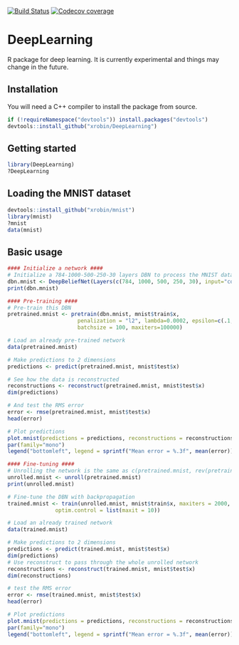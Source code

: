 [![Build Status](https://travis-ci.org/xrobin/DeepLearning.svg?branch=master)](https://travis-ci.org/xrobin/DeepLearning)
[![Codecov coverage](https://codecov.io/github/xrobin/DeepLearning/branch/master/graphs/badge.svg)](https://codecov.io/github/xrobin/DeepLearning)

DeepLearning
============

R package for deep learning. It is currently experimental and things may change in the future.

Installation
-------

You will need a C++ compiler to install the package from source. 

```R
if (!requireNamespace("devtools")) install.packages("devtools")
devtools::install_github("xrobin/DeepLearning")
```

Getting started
-------

```R
library(DeepLearning)
?DeepLearning
```

Loading the MNIST dataset
-------
```R
devtools::install_github("xrobin/mnist")
library(mnist)
?mnist
data(mnist)
```

Basic usage
-------
```R
#### Initialize a network ####
# Initialize a 784-1000-500-250-30 layers DBN to process the MNIST data set
dbn.mnist <- DeepBeliefNet(Layers(c(784, 1000, 500, 250, 30), input="continuous", output="gaussian"))
print(dbn.mnist)

#### Pre-training ####
# Pre-train this DBN
pretrained.mnist <- pretrain(dbn.mnist, mnist$train$x, 
                      penalization = "l2", lambda=0.0002, epsilon=c(.1, .1, .1, .001), 
                      batchsize = 100, maxiters=100000)

# Load an already pre-trained network
data(pretrained.mnist) 

# Make predictions to 2 dimensions
predictions <- predict(pretrained.mnist, mnist$test$x)

# See how the data is reconstructed
reconstructions <- reconstruct(pretrained.mnist, mnist$test$x)
dim(predictions)

# And test the RMS error
error <- rmse(pretrained.mnist, mnist$test$x)
head(error)

# Plot predictions
plot.mnist(predictions = predictions, reconstructions = reconstructions)
par(family="mono")
legend("bottomleft", legend = sprintf("Mean error = %.3f", mean(error)), bty="n")

#### Fine-tuning ####
# Unrolling the network is the same as c(pretrained.mnist, rev(pretrained.mnist))
unrolled.mnist <- unroll(pretrained.mnist)
print(unrolled.mnist)

# Fine-tune the DBN with backpropagation
trained.mnist <- train(unrolled.mnist, mnist$train$x, maxiters = 2000, batchsize = 1000,
               optim.control = list(maxit = 10))

# Load an already trained network
data(trained.mnist) 

# Make predictions to 2 dimensions
predictions <- predict(trained.mnist, mnist$test$x)
dim(predictions)
# Use reconstruct to pass through the whole unrolled network
reconstructions <- reconstruct(trained.mnist, mnist$test$x)
dim(reconstructions)

# test the RMS error
error <- rmse(trained.mnist, mnist$test$x)
head(error)

# Plot predictions
plot.mnist(predictions = predictions, reconstructions = reconstructions)
par(family="mono")
legend("bottomleft", legend = sprintf("Mean error = %.3f", mean(error)), bty="n")
